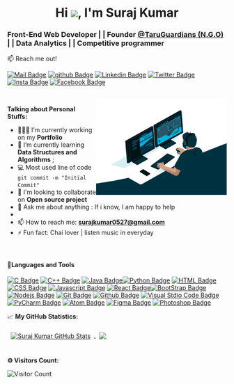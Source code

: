 <h1 align="center">Hi <img src="https://media.giphy.com/media/hvRJCLFzcasrR4ia7z/giphy.gif" width="25px">, I'm Suraj Kumar</h1>
<h3 align="left">Front-End Web Developer | |  Founder <a href="https://taruguardians.github.io/HandsforHelp/"> @TaruGuardians (N.G.O) </a>| | Data Analytics | | Competitive programmer</h3>


:mailbox: Reach me out!

[![Mail Badge](https://img.shields.io/badge/-SurajKumar-black?style=flat&labelColor=white&logo=gmail&logoColor=Marron)](mailto:surajkumar0527@gmail.com)
[![github Badge](https://img.shields.io/badge/-Skapsime-black?style=flat&labelColor=white&logo=github&logoColor=black)](https://github.com/Skapsime)
[![Linkedin Badge](https://img.shields.io/badge/-surajkumar021-black?style=flat&labelColor=navy&logo=linkedin&logoColor=white)](https://www.linkedin.com/in/surajkumar021/)
[![Twitter Badge](https://img.shields.io/badge/-@surakkapsime-black?style=flat&labelColor=blue&logo=twitter&logoColor=white)](https://twitter.com/surajkapsime) 
[![Insta Badge](https://img.shields.io/badge/-@surajkapsime021-black?style=flat&labelColor=red&logo=instagram&logoColor=white)](https://instagram.com/surajkapsime021) 
[![Facebook Badge](https://img.shields.io/badge/-SuraJkapsime-black?style=flat&labelColor=blue&logo=facebook&logoColor=white)](https://www.facebook.com/profile.php?id=100037951783888)


</br>


 <img align="right" alt="GIF" src="code.gif?raw=true" width="300" height="220" />

 **Talking about Personal Stuffs:**

- 👨🏻‍💻 I’m currently working on my **Portfolio**
- 🚀 I’m currently learning **Data Structures and Algorithms** ;
-   :computer: Most used line of code `git commit -m "Initial Commit"`
-   👬 I'm looking to collaborate on **Open source project**
- 💬 Ask me about anything : If i know, I am happy to help
- 
- 📫 How to reach me: **surajkumar0527@gmail.com**
- ⚡ Fun fact: Chai lover | listen music in everyday


</br>

#### 💼Languages and Tools

<!-- [![Git Badge](https://img.shields.io/badge/-Git-black?style=flat&labelColor=blue&logo=Git&logoColor=white)] -->
[![C Badge](https://img.shields.io/badge/-C-738ADB?style=for-the-badge&labelColor=black&logo=C&logoColor=738ADB)](#) 
[![C++ Badge](https://img.shields.io/badge/-c++-165CAA?style=for-the-badge&labelColor=black&logo=C#&logoColor=165CAA)](#) 
[![Java Badge](https://img.shields.io/badge/-Java-5382a1?style=for-the-badge&labelColor=black&logo=Java&logoColor=5382a1)](#)[![Python Badge](https://img.shields.io/badge/-Python-14354C?style=for-the-badge&labelColor=black&logo=Python&logoColor=14354C)](#) 
[![HTML Badge](https://img.shields.io/badge/-HTML-E34F26?style=for-the-badge&labelColor=black&logo=HTML5&logoColor=E34F26)](#)
[![CSS Badge](https://img.shields.io/badge/-CSS-1572B6?style=for-the-badge&labelColor=black&logo=CSS3&logoColor=1572B6)](#)
[![Javascript Badge](https://img.shields.io/badge/-Javascript-F0DB4F?style=for-the-badge&labelColor=black&logo=javascript&logoColor=F0DB4F)](#) 
[![React Badge](https://img.shields.io/badge/-React-61DBFB?style=for-the-badge&labelColor=black&logo=react&logoColor=61DBFB)](#)[![BootStrap Badge](https://img.shields.io/badge/-BootStrap-563d7c?style=for-the-badge&labelColor=black&logo=Bootstrap&logoColor=563d7c)](#) 
[![Nodejs Badge](https://img.shields.io/badge/-Nodejs-68A063?style=for-the-badge&labelColor=black&logo=node.js&logoColor=68A063)](#) 
 [![Git Badge](https://img.shields.io/badge/-Git-F1502F?style=for-the-badge&labelColor=black&logo=Git&logoColor=F1502f)](#)
 [![Github Badge](https://img.shields.io/badge/-Github-171515?style=for-the-badge&labelColor=white&logo=Github&logoColor=171515)](#)
 [![Visual Stdio Code Badge](https://img.shields.io/badge/-Visual_Sudio_Code-0078d7?style=for-the-badge&labelColor=black&logo=visual-studio-code&logoColor=0078d7)](#)
 [![PyCharm Badge](https://img.shields.io/badge/-PyCharm-FFB900?style=for-the-badge&labelColor=black&logo=PyCharm&logoColor=FFB900)](#)
 [![Atom Badge](https://img.shields.io/badge/-Atom-59A75E?style=for-the-badge&labelColor=black&logo=Atom&logoColor=59A75E)](#)
 [![Figma Badge](https://img.shields.io/badge/-Figma-62372c?style=for-the-badge&labelColor=black&logo=Figma&logoColor=62372c)](#)
 [![Photoshop Badge](https://img.shields.io/badge/-Photoshop-8BC3FC?style=for-the-badge&labelColor=black&logo=adobe-photoshop&logoColor=8BC3FC)](#)


📈 **My GitHub Statistics:**

<a href="https://github.com/Skapsime">
  <img align="center" style="margin:0.5rem" src="https://github-readme-stats.vercel.app/api?username=Skapsime&show_icons=true&line_height=27&count_private=true&theme=gotham" alt="Suraj Kumar GitHub Stats" />
</a>

<!-- <a href="https://github.com/Skapsime">
  <img align="center" style="margin:0.5rem" src="https://github-readme-stats.vercel.app/api/top-langs/?username=Skapsime&show=html,css&theme=gotham" />
</a>
   -->
<a href="https://github.com/Skapsime">
  <img align="center" style="margin:0.5rem"src="https://github-readme-stats.vercel.app/api/top-langs/?username=Skapsime&exclude_repo=KNN-Image-Classification&show_icons=true&hide_border=true&layout=compact&langs_count=8&theme=gotham"/>
  </a>
</br>
</br>


**⚙️ Visitors Count:**

![Visitor Count](https://profile-counter.glitch.me/{Skapsime}/count.svg)



